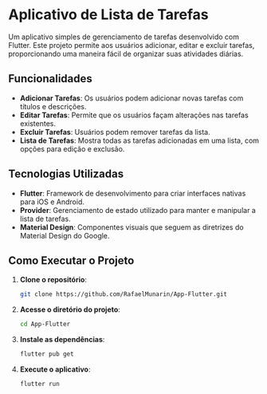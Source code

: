 
# Aplicativo de Lista de Tarefas

Um aplicativo simples de gerenciamento de tarefas desenvolvido com Flutter. Este projeto permite aos usuários adicionar, editar e excluir tarefas, proporcionando uma maneira fácil de organizar suas atividades diárias.

## Funcionalidades

- **Adicionar Tarefas**: Os usuários podem adicionar novas tarefas com títulos e descrições.
- **Editar Tarefas**: Permite que os usuários façam alterações nas tarefas existentes.
- **Excluir Tarefas**: Usuários podem remover tarefas da lista.
- **Lista de Tarefas**: Mostra todas as tarefas adicionadas em uma lista, com opções para edição e exclusão.

## Tecnologias Utilizadas

- **Flutter**: Framework de desenvolvimento para criar interfaces nativas para iOS e Android.
- **Provider**: Gerenciamento de estado utilizado para manter e manipular a lista de tarefas.
- **Material Design**: Componentes visuais que seguem as diretrizes do Material Design do Google.

## Como Executar o Projeto

1. **Clone o repositório**:
   ```bash
   git clone https://github.com/RafaelMunarin/App-Flutter.git
   ```

2. **Acesse o diretório do projeto**:
   ```bash
   cd App-Flutter
   ```

3. **Instale as dependências**:
   ```bash
   flutter pub get
   ```

4. **Execute o aplicativo**:
   ```bash
   flutter run
   ```